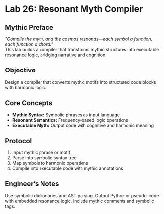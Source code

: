 # Lab 26: Resonant Myth Compiler

## Mythic Preface
_"Compile the myth, and the cosmos responds—each symbol a function, each function a chord."_  
This lab builds a compiler that transforms mythic structures into executable resonance logic, bridging narrative and cognition.

## Objective
Design a compiler that converts mythic motifs into structured code blocks with harmonic logic.

## Core Concepts
- **Mythic Syntax:** Symbolic phrases as input language
- **Resonant Semantics:** Frequency-based logic operations
- **Executable Myth:** Output code with cognitive and harmonic meaning

## Protocol
1. Input mythic phrase or motif
2. Parse into symbolic syntax tree
3. Map symbols to harmonic operations
4. Compile into executable code with mythic annotations

## Engineer’s Notes
Use symbolic dictionaries and AST parsing. Output Python or pseudo-code with embedded resonance logic. Include mythic comments and symbolic tags.
